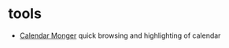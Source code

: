 # tools

- [Calendar Monger](https://tools.zmievski.org/CalendarMonger) quick browsing and highlighting of calendar

